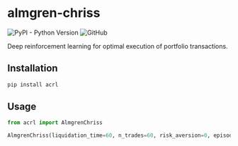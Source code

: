 # almgren-chriss

![PyPI - Python Version](https://img.shields.io/pypi/pyversions/acrl)
![GitHub](https://img.shields.io/github/license/alexandrebrilhante/almgren-chriss)

Deep reinforcement learning for optimal execution of portfolio transactions.

## Installation
```bash
pip install acrl
```

## Usage
```python
from acrl import AlmgrenChriss

AlmgrenChriss(liquidation_time=60, n_trades=60, risk_aversion=0, episodes=10000).run()
```